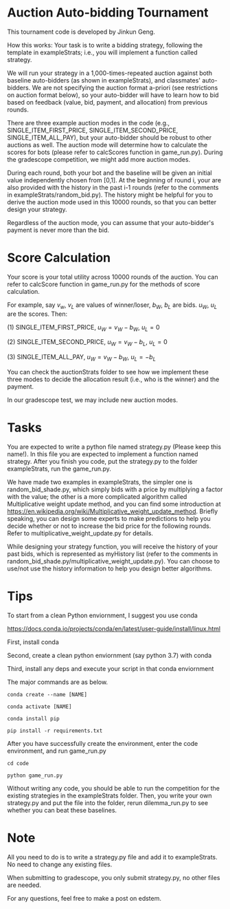 # Auction Auto-bidding Tournament

This tournament code is developed by Jinkun Geng. 


How this works:
Your task is to write a bidding strategy, following the template in exampleStrats; i.e., you will implement a function called strategy.

We will run your strategy in a 1,000-times-repeated auction against both baseline auto-bidders (as shown in exampleStrats), and classmates' auto-bidders. 
We are not specifying the auction format a-priori (see restrictions on auction format below), so your auto-bidder will have to learn how to bid based on feedback (value, bid, payment, and allocation) from previous rounds. 

There are three example auction modes in the code (e.g., SINGLE_ITEM_FIRST_PRICE, SINGLE_ITEM_SECOND_PRICE,
SINGLE_ITEM_ALL_PAY), but your auto-bidder should be robust to other auctions as well. The auction mode will determine how to calculate the scores for bots (please refer to calcScores function in game_run.py). During the gradescope competition, we might add more auction modes.


During each round, both your bot and the baseline will be given an initial value independently chosen from [0,1]. At the beginning of round i, your are also provided with the history in the past i-1 rounds (refer to the comments in exampleStrats/random_bid.py). The history might be helpful for you to derive the auction mode used in this 10000 rounds, so that you can better design your strategy. 

Regardless of the auction mode, you can assume that your auto-bidder's payment is never more than the bid.


# Score Calculation
Your score is your total utility across 10000 rounds of the auction.
You can refer to calcScore function in game_run.py for the methods of score calculation.

For example, say $v_w$, $v_L$ are values of winner/loser, $b_W$, $b_L$ are bids. $u_W$, $u_L$ are the scores.
Then:


(1) SINGLE_ITEM_FIRST_PRICE, 
$u_W = v_W - b_W$,
$u_L = 0$

(2) SINGLE_ITEM_SECOND_PRICE, 
$u_W = v_W - b_L$,
$u_L = 0$

(3) SINGLE_ITEM_ALL_PAY, 
$u_W = v_W - b_W$,
$u_L = -b_L$


You can check the auctionStrats folder to see how we implement these three modes to decide the allocation result (i.e., who is the winner) and the payment.

In our gradescope test, we may include new auction modes.


# Tasks
You are expected to write a python file named strategy.py (Please keep this name!). In this file you are expected to implement a function named strategy. After you finish you code, put the strategy.py to the folder exampleStrats, run the game_run.py.


We have made two examples in exampleStrats, the simpler one is random_bid_shade.py, which simply bids with a price by multiplying a factor with the value; the other is a more complicated algorithm called Multiplicative weight update method, and you can find some introduction at https://en.wikipedia.org/wiki/Multiplicative_weight_update_method. Briefly speaking, you can design some experts to make predictions to help you decide whether or not to increase the bid price for the following rounds. Refer to multiplicative_weight_update.py for details.

While designing your strategy function, you will receive the history of your past bids, which is represented as myHistory list (refer to the comments in random_bid_shade.py/multiplicative_weight_update.py). You can choose to use/not use the history information to help you design better algorithms.


# Tips

To start from a clean Python enviornment, I suggest you use conda 

https://docs.conda.io/projects/conda/en/latest/user-guide/install/linux.html

First, install conda

Second, create a clean python enviornment (say python 3.7) with conda

Third, install any deps and execute your script in that conda enviornment 

The major commands are as below. 

```
conda create --name [NAME]

conda activate [NAME]

conda install pip

pip install -r requirements.txt
```

After you have successfully create the environment, enter the code environment, and run game_run.py

```
cd code 

python game_run.py
```

Without writing any code, you should be able to run the competition for the existing strategies in the exampleStrats folder. Then, you write your own strategy.py and put the file into the folder, rerun dilemma_run.py to see whether you can beat these baselines.


# Note

All you need to do is to write a strategy.py file and add it to exampleStrats. No need to change any existing files.

When submitting to gradescope, you only submit strategy.py, no other files are needed.

For any questions, feel free to make a post on edstem.
